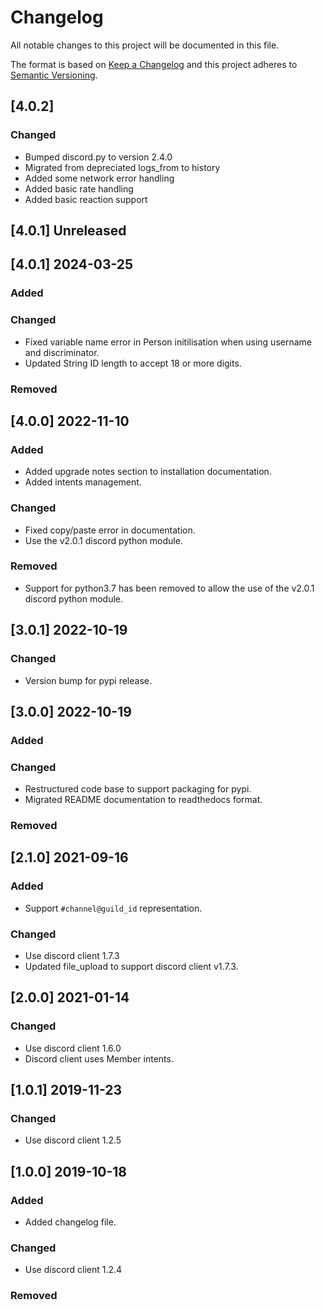 # Changelog
All notable changes to this project will be documented in this file.

The format is based on [Keep a Changelog](http://keepachangelog.com/en/1.0.0/)
and this project adheres to [Semantic Versioning](http://semver.org/spec/v2.0.0.html).

## [4.0.2]

### Changed
  - Bumped discord.py to version 2.4.0
  - Migrated from depreciated logs_from to history
  - Added some network error handling
  - Added basic rate handling
  - Added basic reaction support

## [4.0.1] Unreleased

## [4.0.1] 2024-03-25

### Added

### Changed
  - Fixed variable name error in Person initilisation when using username and discriminator.
  - Updated String ID length to accept 18 or more digits.

### Removed

## [4.0.0] 2022-11-10

### Added
  - Added upgrade notes section to installation documentation.
  - Added intents management.

### Changed
  - Fixed copy/paste error in documentation.
  - Use the v2.0.1 discord python module.

### Removed
  - Support for python3.7 has been removed to allow the use of the v2.0.1 discord python module.

## [3.0.1] 2022-10-19

### Changed
  - Version bump for pypi release.


## [3.0.0] 2022-10-19

### Added

### Changed
  - Restructured code base to support packaging for pypi.
  - Migrated README documentation to readthedocs format.

### Removed


## [2.1.0] 2021-09-16

### Added
  - Support `#channel@guild_id` representation.

### Changed
  - Use discord client 1.7.3
  - Updated file_upload to support discord client v1.7.3.


## [2.0.0] 2021-01-14

### Changed
  - Use discord client 1.6.0
  - Discord client uses Member intents.

## [1.0.1] 2019-11-23
### Changed
  - Use discord client 1.2.5


## [1.0.0] 2019-10-18

### Added
  - Added changelog file.

### Changed
  - Use discord client 1.2.4

### Removed
